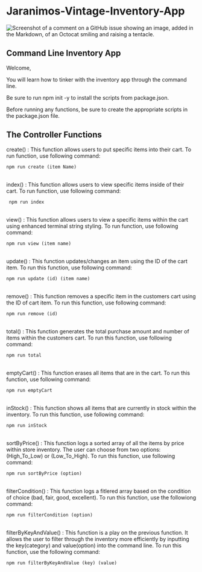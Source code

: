 # Jaranimos-Vintage-Inventory-App

 ![Screenshot of a comment on a GitHub issue showing an image, added in the Markdown, of an Octocat smiling and raising a tentacle.](https://publish.one37pm.net/wp-content/uploads/2019/08/vintage-tees-shopping-tips-tricks-mobile.jpg?resize=720%2C780)
 
 ## Command Line Inventory App 
Welcome,

You will learn how to tinker with the inventory app through the command line. 

Be sure to run npm init -y to install the scripts from package.json.

Before running any functions, be sure to create the appropriate scripts in the package.json file. 

## The Controller Functions                    

create() : This function allows users to put specific items into their cart. To run function, use following command:

 ``` npm run create (item Name) ```
 </br>
 </br>

index() : This function allows users to view specific items inside of their cart. To run function, use following command:

  ``` npm run index```  
  </br>
  

view() : This function allows users to view a specific items within the cart using enhanced terminal string styling. To run function, use following command: 

 ``` npm run view (item name) ```     
 </br>

update() : This function updates/changes an item using the ID of the cart item. To run this function, use following command:

   ``` npm run update (id) (item name) ```    
</br>

remove() : This function removes a specific item in the customers cart using the ID of cart item. To run this function, use following command:

  ``` npm run remove (id) ```           
 </br> 

total() : This function generates the total purchase amount and number of items within the customers cart. To run this function, use following command:

   ``` npm run total ```                  
  </br> 

emptyCart() : This function erases all items that are in the cart. To run this function, use following command:

   ``` npm run emptyCart ```     
  </br> 

inStock() : This function shows all items that are currently in stock within the inventory. To run this function, use following command: 

 ``` npm run inStock ```    
 </br>

sortByPrice() : This function logs a sorted array of all the items by price within store inventory. The user can choose from two options:(High_To_Low) or  (Low_To_High). To run this function, use following command: 

  ``` npm run sortByPrice (option) ```     
  </br>

filterCondition() : This function logs a fitlered array based on the condition of choice (bad, fair, good, excellent). To run this function, use the followiong command:

``` npm run filterCondition (option) ```    
</br>

filterByKeyAndValue() : This function is a play on the previous function. It allows the user to filter through the inventory more efficiently by inputting the key(category) and value(option) into the command line. To run this function, use the following command:

 ``` npm run filterByKeyAndValue (key) (value) ```           
